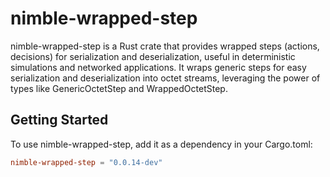 # nimble-wrapped-step

nimble-wrapped-step is a Rust crate that provides wrapped steps (actions, decisions) for
serialization and deserialization, useful in deterministic simulations and networked applications.
It wraps generic steps for easy serialization and deserialization into octet streams, leveraging
the power of types like GenericOctetStep and WrappedOctetStep.

## Getting Started

To use nimble-wrapped-step, add it as a dependency in your Cargo.toml:

```toml
nimble-wrapped-step = "0.0.14-dev"
```
